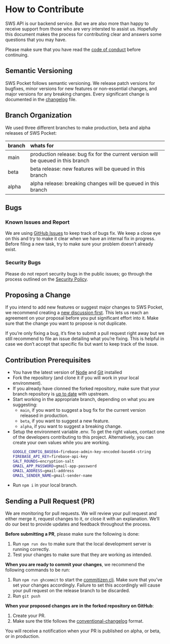 # How to Contribute

SWS API is our backend service. But we are also more than happy to receive support from those who are very intersted to assist us. Hopefully this document makes the process for contributing clear and answers some questions that you may have.

Please make sure that you have read the [code of conduct](https://github.com/sws2apps/sws2apps-api/blob/main/CODE_OF_CONDUCT.md) before continuing.

## Semantic Versioning

SWS Pocket follows semantic versioning. We release patch versions for bugfixes, minor versions for new features or non-essential changes, and major versions for any breaking changes. Every significant change is documented in the [changelog](https://github.com/sws2apps/sws2apps-api/blob/main/CHANGELOG.md) file.

## Branch Organization

We used three different branches to make production, beta and alpha releases of SWS Pocket:

| branch | whats for                                                                         |
| :----- | :-------------------------------------------------------------------------------- |
| main   | production release: bug fix for the current version will be queued in this branch |
| beta   | beta release: new features will be queued in this branch                          |
| alpha  | alpha release: breaking changes will be queued in this branch                     |

## Bugs

### Known Issues and Report

We are using [GitHub Issues](https://github.com/sws2apps/sws2apps-api/issues) to keep track of bugs fix. We keep a close eye on this and try to make it clear when we have an internal fix in progress. Before filing a new task, try to make sure your problem doesn’t already exist.

### Security Bugs

Please do not report security bugs in the public issues; go through the process outlined on the [Security Policy](https://github.com/sws2apps/sws2apps-api/blob/main/SECURITY.md).

## Proposing a Change

If you intend to add new features or suggest major changes to SWS Pocket, we recommend creating a [new discussion first](https://github.com/sws2apps/sws2apps-api/discussions/categories/ideas). This lets us reach an agreement on your proposal before you put significant effort into it. Make sure that the change you want to propose is not duplicate.

If you’re only fixing a bug, it’s fine to submit a pull request right away but we still recommend to file an issue detailing what you’re fixing. This is helpful in case we don’t accept that specific fix but want to keep track of the issue.

## Contribution Prerequisites

- You have the latest version of [Node](https://nodejs.org) and [Git](https://git-scm.com) installed
- Fork the repository (and clone it if you will work in your local environment).
- If you already have clonned the forked repository, make sure that your branch repository is [up to date](https://docs.github.com/en/pull-requests/collaborating-with-pull-requests/working-with-forks/syncing-a-fork) with upstream.
- Start working in the appropriate branch, depending on what you are suggesting:
  - `main`, if you want to suggest a bug fix for the current version released in production.
  - `beta`, if you want to suggest a new feature.
  - `alpha`, if you want to suggest a breaking change.
- Setup the environment variable .env. To get the right values, contact one of the developers contributing to this project. Alternatively, you can create your own values while you are working.
  ```bash
  GOOGLE_CONFIG_BASE64=firebase-admin-key-encoded-base64-string
  FIREBASE_API_KEY=firebase-api-key
  SALT_ROUNDS=encryption-salt
  GMAIL_APP_PASSWORD=gmail-app-password
  GMAIL_ADDRESS=gmail-address
  GMAIL_SENDER_NAME=gmail-sender-name
  ```
- Run `npm i` in your local branch.

## Sending a Pull Request (PR)

We are monitoring for pull requests. We will review your pull request and either merge it, request changes to it, or close it with an explanation. We’ll do our best to provide updates and feedback throughout the process.

**Before submitting a PR**, please make sure the following is done:

1. Run `npm run dev` to make sure that the local development server is running correctly.
2. Test your changes to make sure that they are working as intended.

**When you are ready to commit your changes**, we recommend the following commands to be run:

1. Run `npm run ghcommit` to start the [commitizen cli](https://github.com/commitizen/cz-cli#using-the-command-line-tool). Make sure that you’ve set your changes accordingly. Failure to set this accordingly will cause your pull request on the release branch to be discarded.
2. Run `git push`

**When your proposed changes are in the forked repository on GitHub**:

1. Create your PR.
2. Make sure the title follows the [conventional-changelog](https://github.com/semantic-release/semantic-release#commit-message-format) format.

You will receive a notification when your PR is published on alpha, or beta, or in production.
